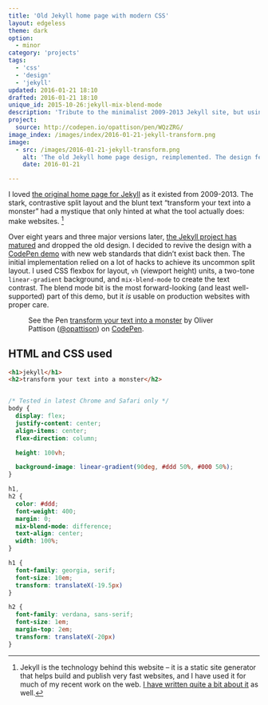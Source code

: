 ```yaml
---
title: 'Old Jekyll home page with modern CSS'
layout: edgeless
theme: dark
option:
  - minor
category: 'projects'
tags:
  - 'css'
  - 'design'
  - 'jekyll'
updated: 2016-01-21 18:10
drafted: 2016-01-21 18:10
unique_id: 2015-10-26:jekyll-mix-blend-mode
description: 'Tribute to the minimalist 2009-2013 Jekyll site, but using flexbox and blend modes.'
project:
  source: http://codepen.io/opattison/pen/WQzZRG/
image_index: /images/index/2016-01-21-jekyll-transform.png
image:
  - src: /images/2016-01-21-jekyll-transform.png
    alt: 'The old Jekyll home page design, reimplemented. The design features a black/white contrast split with typography that reverses the shade of each side of the background color.'
    date: 2016-01-21

---
```


I loved [the original home page for Jekyll](http://web.archive.org/web/20120505063819/http://jekyllrb.com/) as it existed from 2009-2013. The stark, contrastive split layout and the blunt text “transform your text into a monster” had a mystique that only hinted at what the tool actually does: make websites. [^1]

Over eight years and three major versions later, [the Jekyll project has matured](http://jekyllrb.com) and dropped the old design. I decided to revive the design with a [CodePen demo](http://codepen.io/opattison/pen/WQzZRG/?editors=1100) with new web standards that didn’t exist back then. The initial implementation relied on a lot of hacks to achieve its uncommon split layout. I used CSS flexbox for layout, `vh` (viewport height) units, a two-tone `linear-gradient` background, and `mix-blend-mode` to create the text contrast. The blend mode bit is the most forward-looking (and least well-supported) part of this demo, but it _is_ usable on production websites with proper care.

<div class="grid--wide">
  <figure class="grid-figure">
    <p data-height="400" data-theme-id="0" data-slug-hash="WQzZRG" data-default-tab="result" data-user="opattison" class='codepen'>See the Pen <a href='http://codepen.io/opattison/pen/WQzZRG/'>transform your text into a monster</a> by Oliver Pattison (<a href='http://codepen.io/opattison'>@opattison</a>) on <a href='http://codepen.io'>CodePen</a>.</p>
    <script async src="//assets.codepen.io/assets/embed/ei.js"></script>
  </figure>
</div>

## HTML and CSS used

```html
<h1>jekyll</h1>
<h2>transform your text into a monster</h2>
```

```css

/* Tested in latest Chrome and Safari only */
body {
  display: flex;
  justify-content: center;
  align-items: center;
  flex-direction: column;

  height: 100vh;

  background-image: linear-gradient(90deg, #ddd 50%, #000 50%);
}

h1,
h2 {
  color: #ddd;
  font-weight: 400;
  margin: 0;
  mix-blend-mode: difference;
  text-align: center;
  width: 100%;
}

h1 {
  font-family: georgia, serif;
  font-size: 10em;
  transform: translateX(-19.5px)
}

h2 {
  font-family: verdana, sans-serif;
  font-size: 1em;
  margin-top: 2em;
  transform: translateX(-20px)
}
```

[^1]: Jekyll is the technology behind this website – it is a static site generator that helps build and publish very fast websites, and I have used it for much of my recent work on the web. [I have written quite a bit about it](/labels/jekyll/) as well.
